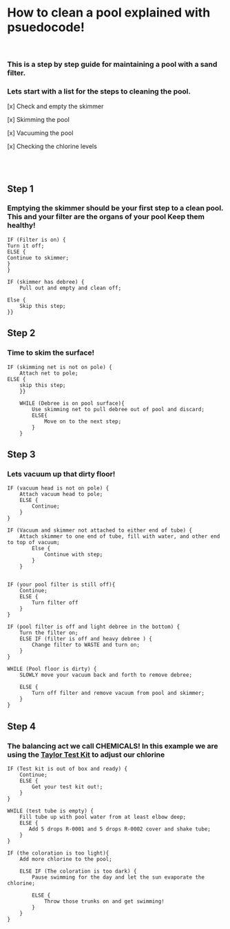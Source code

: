 # How to clean a pool explained with psuedocode!
<br>

### This is a step by step guide for maintaining a pool with a sand filter.

### Lets start with a list for the steps to cleaning the pool.

[x] Check and empty the skimmer

[x] Skimming the pool

[x] Vacuuming the pool

[x] Checking the chlorine levels

<br>
<br>

## Step 1

### Emptying the skimmer should be your first step to a clean pool. This and your filter are the organs of your pool Keep them healthy!

    IF (Filter is on) {
    Turn it off;
    ELSE {
    Continue to skimmer;
    }
    }

    IF (skimmer has debree) {
        Pull out and empty and clean off;
    
    Else {
        Skip this step;
    }}

## Step 2

### Time to skim the surface!

    IF (skimming net is not on pole) {
        Attach net to pole;
    ELSE {
        skip this step;
        }}

        WHILE (Debree is on pool surface){
            Use skimming net to pull debree out of pool and discard;
            ELSE{
                Move on to the next step;
            }
        }

## Step 3

### Lets vacuum up that dirty floor!

    IF (vacuum head is not on pole) {
        Attach vacuum head to pole;
        ELSE {
            Continue;
        }
    }

    IF (Vacuum and skimmer not attached to either end of tube) {
        Attach skimmer to one end of tube, fill with water, and other end to top of vacuum;
            Else {
                Continue with step;
            }
        }
    

    IF (your pool filter is still off){
        Continue;
        ELSE {
            Turn filter off
        }
    }

    IF (pool filter is off and light debree in the bottom) {
        Turn the filter on;
        ELSE IF (filter is off and heavy debree ) {
            Change filter to WASTE and turn on;
        }
    }

    WHILE (Pool floor is dirty) {
        SLOWLY move your vacuum back and forth to remove debree;

        ELSE {
            Turn off filter and remove vacuum from pool and skimmer;
        }
    }

## Step 4

### The balancing act we call CHEMICALS! In this example we are using the [Taylor Test Kit](https://www.amazon.com/Taylor-9056-Chlorine-Comparator-Replacement/dp/B004VU87JG/ref=asc_df_B004VU87JG/?tag=hyprod-20&linkCode=df0&hvadid=198092864586&hvpos=&hvnetw=g&hvrand=18221227625024329075&hvpone=&hvptwo=&hvqmt=&hvdev=c&hvdvcmdl=&hvlocint=&hvlocphy=9014315&hvtargid=pla-348631668470&psc=1>) to adjust our chlorine

    IF (Test kit is out of box and ready) {
        Continue;
        ELSE {
            Get your test kit out!;
        }
    }

    WHILE (test tube is empty) {
        Fill tube up with pool water from at least elbow deep;
        ELSE {
           Add 5 drops R-0001 and 5 drops R-0002 cover and shake tube;
        }
    }

    IF (the coloration is too light){
        Add more chlorine to the pool;

        ELSE IF (The coloration is too dark) {
            Pause swimming for the day and let the sun evaporate the chlorine;

            ELSE {
                Throw those trunks on and get swimming!
            }
        }
    }
